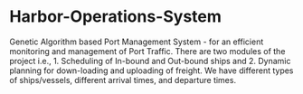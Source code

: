 # Harbor-Operations-System

Genetic Algorithm based  Port Management System - for an efficient monitoring and management of Port Traffic. There are two modules of the project i.e., 1. Scheduling of In-bound and Out-bound ships and 2. Dynamic planning for down-loading and uploading of freight. We have different types of ships/vessels, different arrival times, 
and departure times. 
